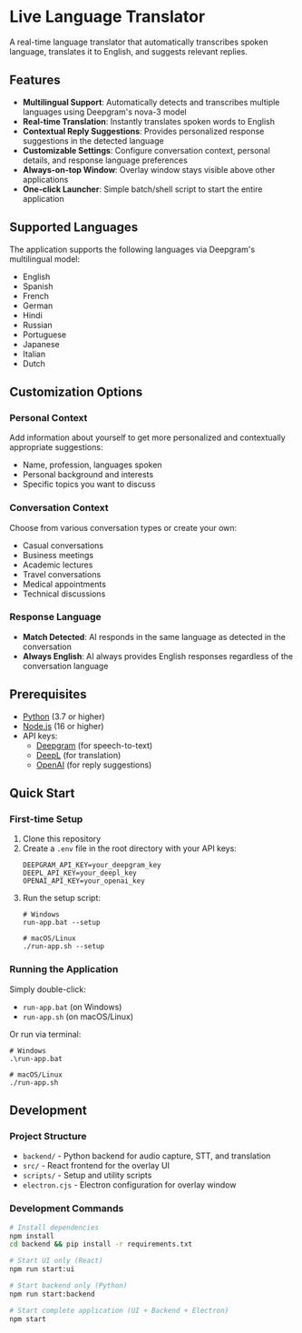 # Live Language Translator

A real-time language translator that automatically transcribes spoken language, translates it to English, and suggests relevant replies.

## Features

- **Multilingual Support**: Automatically detects and transcribes multiple languages using Deepgram's nova-3 model
- **Real-time Translation**: Instantly translates spoken words to English
- **Contextual Reply Suggestions**: Provides personalized response suggestions in the detected language
- **Customizable Settings**: Configure conversation context, personal details, and response language preferences
- **Always-on-top Window**: Overlay window stays visible above other applications
- **One-click Launcher**: Simple batch/shell script to start the entire application

## Supported Languages

The application supports the following languages via Deepgram's multilingual model:
- English
- Spanish
- French
- German
- Hindi
- Russian
- Portuguese
- Japanese
- Italian
- Dutch

## Customization Options

### Personal Context
Add information about yourself to get more personalized and contextually appropriate suggestions:
- Name, profession, languages spoken
- Personal background and interests
- Specific topics you want to discuss

### Conversation Context
Choose from various conversation types or create your own:
- Casual conversations
- Business meetings
- Academic lectures
- Travel conversations
- Medical appointments
- Technical discussions

### Response Language
- **Match Detected**: AI responds in the same language as detected in the conversation
- **Always English**: AI always provides English responses regardless of the conversation language

## Prerequisites

- [Python](https://www.python.org/downloads/) (3.7 or higher)
- [Node.js](https://nodejs.org/) (16 or higher)
- API keys:
  - [Deepgram](https://deepgram.com/) (for speech-to-text)
  - [DeepL](https://www.deepl.com/) (for translation)
  - [OpenAI](https://openai.com/) (for reply suggestions)

## Quick Start

### First-time Setup

1. Clone this repository
2. Create a `.env` file in the root directory with your API keys:
   ```
   DEEPGRAM_API_KEY=your_deepgram_key
   DEEPL_API_KEY=your_deepl_key
   OPENAI_API_KEY=your_openai_key
   ```
3. Run the setup script:
   ```
   # Windows
   run-app.bat --setup
   
   # macOS/Linux
   ./run-app.sh --setup
   ```

### Running the Application

Simply double-click:
- `run-app.bat` (on Windows)
- `run-app.sh` (on macOS/Linux)

Or run via terminal:
```
# Windows
.\run-app.bat

# macOS/Linux
./run-app.sh
```

## Development

### Project Structure

- `backend/` - Python backend for audio capture, STT, and translation
- `src/` - React frontend for the overlay UI
- `scripts/` - Setup and utility scripts
- `electron.cjs` - Electron configuration for overlay window

### Development Commands

```bash
# Install dependencies
npm install
cd backend && pip install -r requirements.txt

# Start UI only (React)
npm run start:ui

# Start backend only (Python)
npm run start:backend

# Start complete application (UI + Backend + Electron)
npm start
```